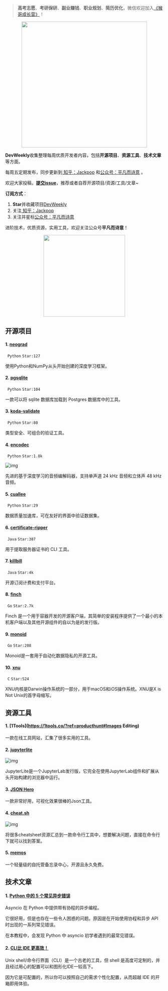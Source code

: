 > **高考志愿**、**考研保研**、**副业赚钱**、**职业规划**、**简历优化**，微信欢迎加入[《猴哥成长营》](https://www.yuque.com/jackpop/ulig5a/srnochggbsa2eltw?singleDoc#)！

<p align="center">
    <img src="https://s11.ax1x.com/2023/12/23/pi7qxU0.md.jpg" height="400"></img>
</p>

**DevWeekly**收集整理每周优质开发者内容，包括**开源项目**、**资源工具**、**技术文章**等方面。

每周五定期发布，同步更新到<a href="https://www.zhihu.com/people/sharetechlee/activities">
知乎：Jackpop</a> 和<a href="https://mp.weixin.qq.com/s/hTZAGgkiMS0XPZ9OHQxFJg" rel="nofollow">公众号：平凡而诗意</a> 。

欢迎大家投稿，**[提交issue](https://github.com/Jackpopc/DevWeekly/issues)**，推荐或者自荐开源项目/资源/工具/文章~

**订阅方式**：

1. **Star**并收藏项目[DevWeekly](https://github.com/Jackpopc/DevWeekly)
2. 关注<a href="https://www.zhihu.com/people/sharetechlee/activities">
   知乎：Jackpop</a>
3. 关注并星标<a href="https://mp.weixin.qq.com/s/hTZAGgkiMS0XPZ9OHQxFJg" rel="nofollow">公众号：平凡而诗意</a>  

进阶技术，优质资源，实用工具，欢迎关注公众号**平凡而诗意**！

<p align="center">
    <img src="https://s1.ax1x.com/2022/07/10/jsCAdH.jpg" width="260" height="260"></img>
</p>

## 开源项目

#### 1. [neograd](https://github.com/pranftw/neograd)

` Python` `Star:127`

使用Python和NumPy从头开始创建的深度学习框架。

#### 2. [pgsqlite](https://github.com/bitdotioinc/pgsqlite)

` Python` `Star:104`

一款可以将 sqlite 数据库加载到 Postgres 数据库中的工具。

#### 3. [koda-validate](https://github.com/keithasaurus/koda-validate)

` Python` `Star:80`

类型安全、可组合的验证工具。

#### 4. [encodec](https://github.com/facebookresearch/encodec)

` Python` `Star:1.8k`

![img](https://pic1.zhimg.com/80/v2-71531e203e38357c42ff4ab0ddca8784_720w.png?source=d16d100b)

先进的基于深度学习的音频编解码器，支持单声道 24 kHz 音频和立体声 48 kHz 音频。

#### 5. [cuallee](https://github.com/canimus/cuallee)

` Python` `Star:29`

数据质量加速库，可在友好的界面中验证数据集。

#### 6. [certificate-ripper](https://github.com/Hakky54/certificate-ripper)

` Java` `Star:387`

用于提取服务器证书的 CLI 工具。

#### 7. [killbill](https://github.com/killbill/killbill)

` Java` `Star:4k`

开源订阅计费和支付平台。

#### 8. [finch](https://github.com/runfinch/finch)

` Go` `Star:2.7k`

Finch 是一个用于容器开发的开源客户端，其简单的安装程序提供了一个最小的本机客户端以及其他开源组件的自以为是的发行版。

#### 9. [monoid](https://github.com/monoid-privacy/monoid)

` Go` `Star:208`

Monoid是一套用于自动化数据隐私的开源工具。

#### 10. [xnu](https://github.com/apple-oss-distributions/xnu)

` C` `Star:524`

XNU内核是Darwin操作系统的一部分，用于macOS和iOS操作系统。XNU是X is Not Unix的首字母缩写。

## 资源工具

#### 1. [1Tools](https://1tools.co/?ref=producthunt#Images Editing)

一款在线工具网站，汇集了很多实用的工具。

#### 2. [jupyterlite](https://github.com/jupyterlite/jupyterlite)

![img](https://pic1.zhimg.com/80/v2-49436377183e460e430006b87ce28331_720w.png?source=d16d100b)

JupyterLite是一个JupyterLab发行版，它完全在使用JupyterLab组件和扩展从头开始构建的浏览器中运行。

#### 3. [JSON Hero](https://jsonhero.io/)

一款非常好用，可视化效果很棒的Json工具。

#### 4. [cheat.sh](https://github.com/chubin/cheat.sh)

![img](https://picx.zhimg.com/80/v2-28d1349fed844a26c154bf86b903ae1e_720w.png?source=d16d100b)

将很多cheatsheet资源汇总到一款命令行工具中，想要解决问题，直接在命令行下就可以找到答案。

#### 5. [memos](https://github.com/usememos/memos)

一个轻量级的自托管备忘录中心，开源且永久免费。

## 技术文章

#### 1. [Python 中的 5 个常见异步错误](https://superfastpython.com/asyncio-common-errors/)

Asyncio 在 Python 中提供带有协程的异步编程。

它很好用，但是也存在一些令人困惑的问题。原因是在开始使用协程和异步 API 时出现的一系列常见错误。

在本教程中，会发现 Python 中 asyncio 初学者遇到的最常见错误。

#### 2. [CLI比 IDE 更高效！](https://gerlacdt.github.io/posts/effective-cli/)

Unix shell/命令行界面（CLI）是一个古老的工具，但 shell 是高度可定制的，并且经过用心的配置可以和图形化IDE一较高下。

因为它是可配置的，所以你可以按照自己的需求个性化配置，从而超越 IDE 的开箱即用体验。

 

